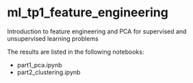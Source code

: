 # ml_tp1_feature_engineering
Introduction to feature engineering and PCA for supervised and unsupervised learning problems

The results are listed in the following notebooks:
- part1_pca.ipynb
- part2_clustering.ipynb
